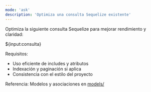 ```yaml
---
mode: 'ask'
description: 'Optimiza una consulta Sequelize existente'
---
```

Optimiza la siguiente consulta Sequelize para mejorar rendimiento y claridad:

${input:consulta}

Requisitos:
* Uso eficiente de includes y atributos
* Indexación y paginación si aplica
* Consistencia con el estilo del proyecto

Referencia: Modelos y asociaciones en [models/](../../models/)
